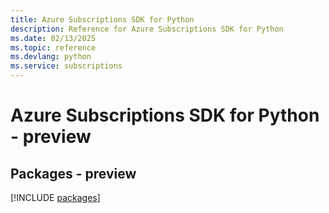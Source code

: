 ```yaml
---
title: Azure Subscriptions SDK for Python
description: Reference for Azure Subscriptions SDK for Python
ms.date: 02/13/2025
ms.topic: reference
ms.devlang: python
ms.service: subscriptions
---
```

# Azure Subscriptions SDK for Python - preview
## Packages - preview
[!INCLUDE [packages](subscriptions-index.md)]